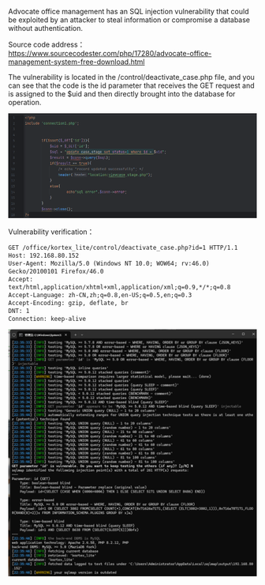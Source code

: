 

Advocate office management has an SQL injection vulnerability that could be exploited by an attacker to steal information or compromise a database without authentication.





Source code address：https://www.sourcecodester.com/php/17280/advocate-office-management-system-free-download.html



The vulnerability is located in the /control/deactivate_case.php file, and you can see that the code is the id parameter that receives the GET request and is assigned to the $uid and then directly brought into the database for operation.

![image-20250314121811869](images/image-20250314121811869.png)



Vulnerability verification：

```
GET /office/kortex_lite/control/deactivate_case.php?id=1 HTTP/1.1
Host: 192.168.80.152
User-Agent: Mozilla/5.0 (Windows NT 10.0; WOW64; rv:46.0) Gecko/20100101 Firefox/46.0
Accept: text/html,application/xhtml+xml,application/xml;q=0.9,*/*;q=0.8
Accept-Language: zh-CN,zh;q=0.8,en-US;q=0.5,en;q=0.3
Accept-Encoding: gzip, deflate, br
DNT: 1
Connection: keep-alive
```

![image-20250314121823141](images/image-20250314121823141.png)



































